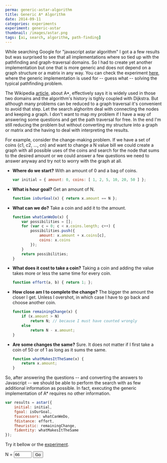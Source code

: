 ```yaml
---
perma: generic-astar-algorithm
title: Generic A* Algorithm
date: 2014-09-11
categories: experiments
experiment: generic-astar
thumbnail: /images/astar.png
tags: [ai, search, algorithm, path-finding]
---
```


While searching Google for "javascript astar algorithm" I got a a few results
but was surprised to see that all implementations where so tied up with the
pathfinding and graph-traversal domains. So I had to create yet another
implementation but one that is more generic and does not depend on a graph
structure or a matrix in any way. You can check the experiment [here][ex1],
where the generic implementation is used for -- guess what -- solving the
typical pathfinding problem.

The Wikipedia [article][wp1], about A\*, effectively says it is widely used in
those two domains and the algorithm's history is tighly coupled with
Dijkstra. But although many problems can be reduced to a graph traversal it's
convenient to avoid that step. Let the search alghoritm deal with connecting the
nodes and keeping a graph. I don't want to map my problem if I have a way of
answering some questions and get the path traversal for free. In the end I'm
still reducing the problem but without converting my structure into a graph or
matrix and the having to deal with interpreting the results.

For example, consider the change-making problem. If we have a set of coins {c1,
c2, ..., cn} and want to change a N value bill we could create a graph with all
possible uses of the coins and search for the node that sums to the desired
amount or we could answer a few questions we need to answer anyway and try not
to worry with the graph at all.

  * **Where do we start?** With an amount of 0 and a bag of coins.
    ``` javascript
    var initial = { amount: 0, coins: [ 1, 2, 5, 10, 20, 50 ] };
    ```

  * **What is hour goal?** Get an amount of N.
    ``` javascript
    function isOurGoal(x) { return x.amount == N };
    ```

  * **What can we do?** Take a coin and add it to the amount.
    ``` javascript
    function whatCanWeDo(x) { 
        var possibilities = [];
        for (var c = 0; c < x.coins.length; c++) {
            possibilities.push({ 
                amount: x.amount + x.coins[c], 
                coins: x.coins 
            });
        }
        return possibilities;
    }
    ```

  * **What does it cost to take a coin?** Taking a coin and adding the value
    takes more or less the same time for every coin.
    ``` javascript
    function effort(a, b) { return 1; };
    ```

  * **How close am I to complete the change?** The bigger the amount the closer I
    get. Unless I overshot, in which case I have to go back and choose another
    coin.
    ``` javascript
    function remainingChange(x) { 
        if (x.amount > N)
            return N; // because I must have counted wrongly
        else
            return N - x.amount;
    }
    ```

  * **Are some changes the same?** Sure. It does not matter if I first take a
    coin of 50 or of 1 as long as it sums the same.

    ``` javascript
    function whatMakesItTheSame(x) { 
        return x.amount;
    }
    ```

So, after answering the questions -- and converting the answers to Javascript --
we should be able to perform the search with as few additional information as
possible. In fact, executing the generic implementation of A\* requires no other
information.

``` javascript
var results = astar({
    initial: initial,
    fgoal: isOurGoal,
    fsuccessors: whatCanWeDo,
    fdistance: effort,
    fheuristic: remainingChange,
    fidentity: whatMakesItTheSame
});
```

<script src="/experiments/generic-astar/js/ext/heap.js"></script>
<script src="/experiments/generic-astar/js/astar.js"></script>
<script type="text/javascript">
    var N = 1;

    var initial = { amount: 0, coins: [ 1, 2, 5, 10, 20, 50 ] };
    function isOurGoal(x) { return x.amount == N };
    function whatCanWeDo(x) { 
        var possibilities = [];
        for (var c = 0; c < x.coins.length; c++) {
            possibilities.push({ 
                amount: x.amount + x.coins[c], 
                coins: x.coins 
            });
        }
        return possibilities;
    }
    function effort(a, b) { return 1; };
    function remainingChange(x) { 
        if (x.amount > N)
            return N; // because I must have counted wrongly
        else
            return N - x.amount;
    }
    function whatMakesItTheSame(x) { 
        return x.amount;
    }

    function doChange() {
        N = parseInt(document.getElementById("valueN").value);

        if (isNaN(N)) {
            return;
        }

        var results = astar({
            initial: initial,
            fgoal: isOurGoal,
            fsuccessors: whatCanWeDo,
            fdistance: effort,
            fheuristic: remainingChange,
            fidentity: whatMakesItTheSame
        });

        var coins = [];
        var step = results.path[0];
        for (var i = 1; i < results.path.length; i++) {
            coins.push(results.path[i].amount - step.amount);
            step = results.path[i];
        }

        document.getElementById("result").innerHTML = coins.join(", ");
    }

    function editedNValue() {
        document.getElementById("result").innerHTML = "";
        N = parseInt(document.getElementById("valueN").value);
        document.getElementById("goButton").disabled = isNaN(N);
    }
</script>

Try it bellow or the [experiment](#experiment).

<p>
    N = <input id="valueN" 
               type="text" value="66" size="4" onkeyup="editedNValue();"/>
    <button id="goButton" onclick="doChange();">Go</button> &nbsp;
    <span id="result"></span>
</p>

[ex1]: /experiments/generic-astar/
[wp1]: http://en.wikipedia.org/wiki/A*_search_algorithm
